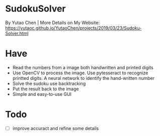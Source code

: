 # SudokuSolver
By Yutao Chen  |  More Details on My Website: https://yutaoc.github.io/YutaoChen/projects/2019/03/23/Sudoku-Solver.html

# Have
- Read the numbers from a image both handwritten and printed digits
- Use OpenCV to process the image. Use pytesseract to recognize printted digits. A neural network to identify the hand-written number 
- Solve the sudoku use backtracking
- Put the result back to the image
- Simple and easy-to-use GUI

# Todo
- [ ] improve accuract and refine some details
